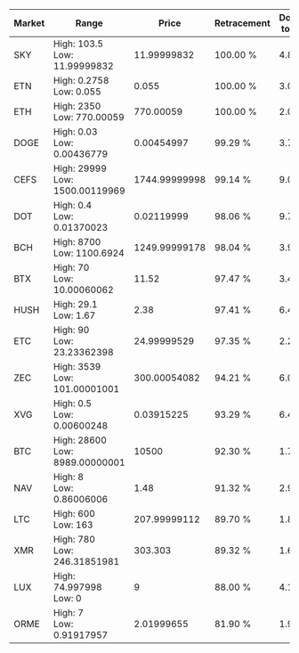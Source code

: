 | Market | Range | Price| Retracement | Doubles to 50% |
| --- | --- | --- | --- | --- |
| SKY | High: 103.5<br />Low: 11.99999832 | 11.99999832 | 100.00 % | 4.81 |
| ETN | High: 0.2758<br />Low: 0.055 | 0.055 | 100.00 % | 3.01 |
| ETH | High: 2350<br />Low: 770.00059 | 770.00059 | 100.00 % | 2.03 |
| DOGE | High: 0.03<br />Low: 0.00436779 | 0.00454997 | 99.29 % | 3.78 |
| CEFS | High: 29999<br />Low: 1500.00119969 | 1744.99999998 | 99.14 % | 9.03 |
| DOT | High: 0.4<br />Low: 0.01370023 | 0.02119999 | 98.06 % | 9.76 |
| BCH | High: 8700<br />Low: 1100.6924 | 1249.99999178 | 98.04 % | 3.92 |
| BTX | High: 70<br />Low: 10.00060062 | 11.52 | 97.47 % | 3.47 |
| HUSH | High: 29.1<br />Low: 1.67 | 2.38 | 97.41 % | 6.46 |
| ETC | High: 90<br />Low: 23.23362398 | 24.99999529 | 97.35 % | 2.26 |
| ZEC | High: 3539<br />Low: 101.00001001 | 300.00054082 | 94.21 % | 6.07 |
| XVG | High: 0.5<br />Low: 0.00600248 | 0.03915225 | 93.29 % | 6.46 |
| BTC | High: 28600<br />Low: 8989.00000001 | 10500 | 92.30 % | 1.79 |
| NAV | High: 8<br />Low: 0.86006006 | 1.48 | 91.32 % | 2.99 |
| LTC | High: 600<br />Low: 163 | 207.99999112 | 89.70 % | 1.83 |
| XMR | High: 780<br />Low: 246.31851981 | 303.303 | 89.32 % | 1.69 |
| LUX | High: 74.997998<br />Low: 0 | 9 | 88.00 % | 4.17 |
| ORME | High: 7<br />Low: 0.91917957 | 2.01999655 | 81.90 % | 1.96 |
